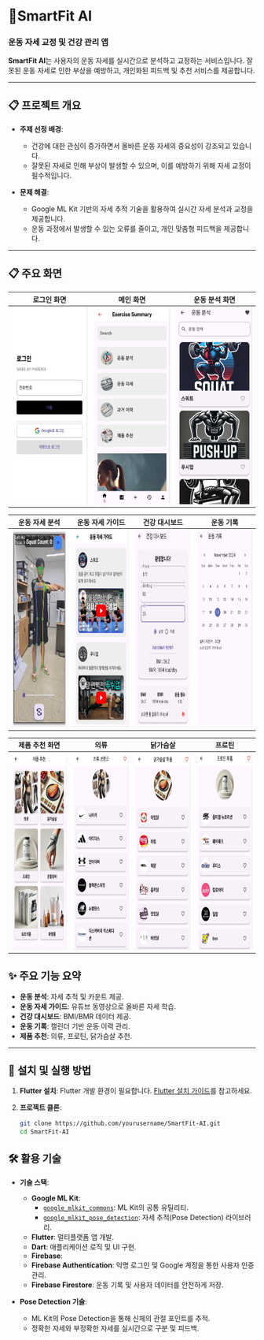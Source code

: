 # **🌟SmartFit AI**

### **운동 자세 교정 및 건강 관리 앱**

**SmartFit AI**는 사용자의 운동 자세를 실시간으로 분석하고 교정하는 서비스입니다. 잘못된 운동 자세로 인한 부상을 예방하고, 개인화된 피드백 및 추천 서비스를 제공합니다.

---

## **📋 프로젝트 개요**

- **주제 선정 배경**:
  - 건강에 대한 관심이 증가하면서 올바른 운동 자세의 중요성이 강조되고 있습니다.
  - 잘못된 자세로 인해 부상이 발생할 수 있으며, 이를 예방하기 위해 자세 교정이 필수적입니다.

- **문제 해결**:
  - Google ML Kit 기반의 자세 추적 기술을 활용하여 실시간 자세 분석과 교정을 제공합니다.
  - 운동 과정에서 발생할 수 있는 오류를 줄이고, 개인 맞춤형 피드백을 제공합니다.

---

## **📋 주요 화면**

| 로그인 화면 | 메인 화면 | 운동 분석 화면 |
| --- | --- | --- |
| <img src="./images/login.jpg" alt="로그인 화면" width="200" height="400"> | <img src="./images/main_screen.jpg" alt="메인 화면" width="200" height="400"> | <img src="./images/analysis.jpg" alt="운동 분석 화면" width="200" height="400"> |

| 운동 자세 분석 | 운동 자세 가이드 | 건강 대시보드 | 운동 기록 |
| --- | --- | --- | --- |
| <img src="./images/exercise.jpg" alt="운동 자세 분석" width="200" height="400"> | <img src="./images/guide.jpg" alt="운동 자세 가이드" width="200" height="400"> | <img src="./images/bmi.jpg" alt="건강 대시보드" width="200" height="400"> | <img src="./images/record.jpg" alt="운동 기록" width="200" height="400"> |

| 제품 추천 화면 | 의류 | 닭가슴살 | 프로틴 |
| --- | --- | --- | --- |
| <img src="./images/product.jpg" alt="제품 추천" width="200" height="400"> | <img src="./images/clothes.jpg" alt="의류" width="200" height="400"> | <img src="./images/chicken.jpg" alt="닭가슴살" width="200" height="400"> | <img src="./images/protein.jpg" alt="프로틴" width="200" height="400"> |



## **✨ 주요 기능 요약**

- **운동 분석**: 자세 추적 및 카운트 제공.
- **운동 자세 가이드**: 유튜브 동영상으로 올바른 자세 학습.
- **건강 대시보드**: BMI/BMR 데이터 제공.
- **운동 기록**: 캘린더 기반 운동 이력 관리.
- **제품 추천**: 의류, 프로틴, 닭가슴살 추천.

---

## **🚀 설치 및 실행 방법**

1. **Flutter 설치**:
   Flutter 개발 환경이 필요합니다. [Flutter 설치 가이드](https://docs.flutter.dev/get-started/install)를 참고하세요.

2. **프로젝트 클론**:
   ```bash
   git clone https://github.com/yourusername/SmartFit-AI.git
   cd SmartFit-AI


## **🛠️ 활용 기술**

- **기술 스택**:
  - **Google ML Kit**:
    - [`google_mlkit_commons`](https://pub.dev/packages/google_mlkit_commons): ML Kit의 공통 유틸리티.
    - [`google_mlkit_pose_detection`](https://pub.dev/packages/google_mlkit_pose_detection): 자세 추적(Pose Detection) 라이브러리.
  - **Flutter**: 멀티플랫폼 앱 개발.
  - **Dart**: 애플리케이션 로직 및 UI 구현.
  - **Firebase**:
  - **Firebase Authentication**: 익명 로그인 및 Google 계정을 통한 사용자 인증 관리.
  - **Firebase Firestore**: 운동 기록 및 사용자 데이터를 안전하게 저장.
    
- **Pose Detection 기술**:
  - ML Kit의 Pose Detection을 통해 신체의 관절 포인트를 추적.
  - 정확한 자세와 부정확한 자세를 실시간으로 구분 및 피드백.


